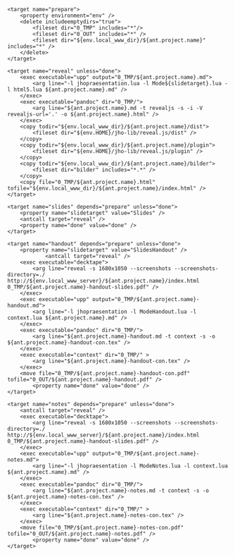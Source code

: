 <?xml version="1.0" encoding="UTF-8"?>

<project name="">

	<target name="prepare">
		<property environment="env" />
		<delete includeemptydirs="true">
			<fileset dir="0_TMP" includes="*"/>
			<fileset dir="0_OUT" includes="*" />
			<fileset dir="${env.local_www_dir}/${ant.project.name}" includes="*" />
		</delete>
	</target>

	<target name="reveal" unless="done">
		<exec executable="upp" output="0_TMP/${ant.project.name}.md">
		    <arg line="-l jhopraesentation.lua -l Mode${slidetarget}.lua -l html5.lua ${ant.project.name}.md" />
		</exec>
		<exec executable="pandoc" dir="0_TMP/">
			<arg line="${ant.project.name}.md -t revealjs -s -i -V revealjs-url='.' -o ${ant.project.name}.html" />
		</exec>
		<copy todir="${env.local_www_dir}/${ant.project.name}/dist">
			<fileset dir="${env.HOME}/jho-lib/reveal.js/dist" />
		</copy>
		<copy todir="${env.local_www_dir}/${ant.project.name}/plugin">
			<fileset dir="${env.HOME}/jho-lib/reveal.js/plugin" />
		</copy>
		<copy todir="${env.local_www_dir}/${ant.project.name}/bilder">
			<fileset dir="bilder" includes="*.*" />
		</copy>
		<copy file="0_TMP/${ant.project.name}.html" tofile="${env.local_www_dir}/${ant.project.name}/index.html" />
	</target>

	<target name="slides" depends="prepare" unless="done">
		<property name="slidetarget" value="Slides" />
		<antcall target="reveal" />
		<property name="done" value="done" />
	</target>

	<target name="handout" depends="prepare" unless="done">
		<property name="slidetarget" value="SlidesHandout" />
                <antcall target="reveal" />
		<exec executable="decktape">
			<arg line="reveal -s 1680x1050 --screenshots --screenshots-directory=./ http://${env.local_www_server}/${ant.project.name}/index.html 0_TMP/${ant.project.name}-handout-slides.pdf" />
		</exec>
		<exec executable="upp" output="0_TMP/${ant.project.name}-handout.md">
			<arg line="-l jhopraesentation -l ModeHandout.lua -l context.lua ${ant.project.name}.md" />
		</exec>
		<exec executable="pandoc" dir="0_TMP/">
			<arg line="${ant.project.name}-handout.md -t context -s -o ${ant.project.name}-handout-con.tex" />
		</exec>
		<exec executable="context" dir="0_TMP/" >
			<arg line="${ant.project.name}-handout-con.tex" />
		</exec>
		<move file="0_TMP/${ant.project.name}-handout-con.pdf" tofile="0_OUT/${ant.project.name}-handout.pdf" />
	        <property name="done" value="done" />
	</target>

	<target name="notes" depends="prepare" unless="done">
		<antcall target="reveal" />
		<exec executable="decktape">
			<arg line="reveal -s 1680x1050 --screenshots --screenshots-directory=./ http://${env.local_www_server}/${ant.project.name}/index.html 0_TMP/${ant.project.name}-handout-slides.pdf" />
		</exec>
		<exec executable="upp" output="0_TMP/${ant.project.name}-notes.md">
			<arg line="-l jhopraesentation -l ModeNotes.lua -l context.lua ${ant.project.name}.md" />
		</exec>
		<exec executable="pandoc" dir="0_TMP/">
			<arg line="${ant.project.name}-notes.md -t context -s -o ${ant.project.name}-notes-con.tex" />
		</exec>
		<exec executable="context" dir="0_TMP/" >
			<arg line="${ant.project.name}-notes-con.tex" />
		</exec>
		<move file="0_TMP/${ant.project.name}-notes-con.pdf" tofile="0_OUT/${ant.project.name}-notes.pdf" />
	        <property name="done" value="done" />
	</target>
</project>
